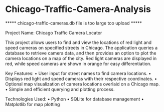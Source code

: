 # Chicago-Traffic-Camera-Analysis
***** chicago-traffic-cameras.db file is too large too upload *****

Project Name: Chicago Traffic Camera Locator

This project allows users to find and view the locations of red light and speed cameras on specified streets in Chicago. The application queries a database to retrieve camera data, and then provides an option to plot the camera locations on a map of the city. Red light cameras are displayed in red, while speed cameras are shown in orange for easy differentiation.

Key Features:
	•	User input for street names to find camera locations.
	•	Displays red light and speed cameras with their respective coordinates.
	•	Optional map visualization of camera locations overlaid on a Chicago map.
	•	Simple and efficient querying and plotting process.

Technologies Used:
	•	Python
	•	SQLite for database management
	•	Matplotlib for map plotting
